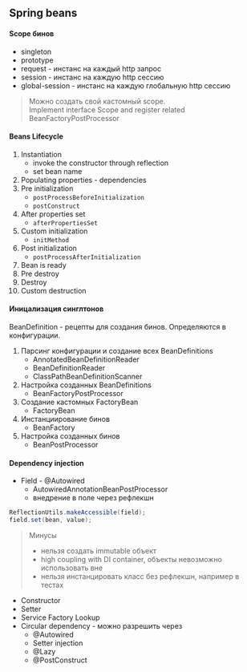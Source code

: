 ## Spring beans

#### Scope бинов

- singleton
- prototype
- request - инстанс на каждый http запрос
- session - инстанс на каждую http сессию
- global-session - инстанс на каждую глобальную http сессию

> Можно создать свой кастомный scope.  
> Implement interface Scope and register related BeanFactoryPostProcessor 

#### Beans Lifecycle

1. Instantiation
    - invoke the constructor through reflection
    - set bean name
2. Populating properties - dependencies
3. Pre initialization
    - `postProcessBeforeInitialization`
    - `postConstruct`
4. After properties set
    - `afterPropertiesSet`
5. Custom initialization
    - `initMethod`
6. Post initialization
    - `postProcessAfterInitialization`
7. Bean is ready
8. Pre destroy
9. Destroy
10. Custom destruction

#### Иницализация синглтонов
BeanDefinition - рецепты для создания бинов. Определяются в конфигурации.

1. Парсинг конфигурации и создание всех BeanDefinitions
    - AnnotatedBeanDefinitionReader
    - BeanDefinitionReader
    - ClassPathBeanDefinitionScanner
2. Настройка созданных BeanDefinitions
    - BeanFactoryPostProcessor
3. Создание кастомных FactoryBean
    - FactoryBean<T>
4. Инстанциирование бинов
    - BeanFactory
5. Настройка созданных бинов
    - BeanPostProcessor



#### Dependency injection
- Field - @Autowired 
    - AutowiredAnnotationBeanPostProcessor
    - внедрение в поле через рефлекшн
```java
ReflectionUtils.makeAccessible(field);
field.set(bean, value);
```
> Минусы
> - нельзя создать immutable объект
> - high coupling with DI container, объекты невозможно использовать вне
> - нельзя инстанцировать класс без рефлекшн, например в тестах

- Constructor 
- Setter
- Service Factory Lookup
- Circular dependency - можно разрешить через
    - @Autowired
    - Setter injection
    - @Lazy
    - @PostConstruct 
